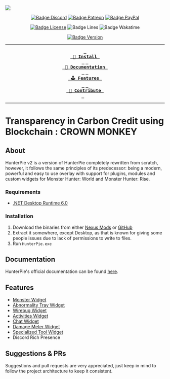 <img src="https://imgur.com/kwHOabj"/>
<div align = center>

[![Badge Discord]][Discord]
[![Badge Patreon]][Patreon]
[![Badge PayPal]][PayPal]

[![Badge License]][License]
![Badge Lines]
![Badge Wakatime]

[![Badge Version]][Nexus]

---

**[<kbd> <br> :rocket: Install <br> </kbd>][Installation]** 
**[<kbd> <br> 📘 Documentation <br> </kbd>][Documentation]** 
**[<kbd> <br> 🕹 Features <br> </kbd>][Features]** 
**[<kbd> <br> 💙 Contribute <br> </kbd>][Contribution]**  

---
</div>

# Transparency in Carbon Credit using Blockchain : CROWN MONKEY

## About

HunterPie v2 is a version of HunterPie completely rewritten from scratch, however, it follows the same principles of its predecessor: being a modern, powerful and easy to use overlay with support for plugins, modules and custom widgets for Monster Hunter: World and Monster Hunter: Rise.

### Requirements

- [.NET Desktop Runtime 6.0](https://dotnet.microsoft.com/en-us/download/dotnet/thank-you/runtime-desktop-6.0.7-windows-x64-installer)

### Installation

1. Download the binaries from either [Nexus Mods](https://www.nexusmods.com/monsterhunterrise/mods/181) or [GitHub](https://github.com/Haato3o/HunterPie-v2/releases/latest)
2. Extract it somewhere, except Desktop, as that is known for giving some people issues due to lack of permissions to write to files.
3. Run `HunterPie.exe`

## Documentation

HunterPie's official documentation can be found [here](https://docs.hunterpie.com).

## Features

- [Monster Widget](https://docs.hunterpie.com/posts/monster-widget/)
- [Abnormality Tray Widget](https://docs.hunterpie.com/posts/abnormality-tray-widget/)
- [Wirebug Widget](https://docs.hunterpie.com/posts/wirebug-widget/)
- [Activities Widget](https://docs.hunterpie.com/posts/activities-widget/)
- [Chat Widget](https://docs.hunterpie.com/posts/chat-widget/)
- [Damage Meter Widget](https://docs.hunterpie.com/posts/damage-meter-widget/)
- [Specialized Tool Widget](https://docs.hunterpie.com/posts/specialized-tools-widget/)
- Discord Rich Presence

## Suggestions & PRs

Suggestions and pull requests are very appreciated, just keep in mind to follow the project architecture to keep it consistent.

<!------- { Summary } ------>
[Installation]: https://github.com/Haato3o/HunterPie-v2#installation
[Documentation]: https://github.com/Haato3o/HunterPie-v2#documentation
[Features]: https://github.com/Haato3o/HunterPie-v2#features
[Contribution]: https://github.com/Haato3o/HunterPie-v2#suggestions--prs

<!------- { Links } -------->
[Discord]: https://discord.gg/5pdDq4Q
[Patreon]: https://www.patreon.com/HunterPie
[PayPal]: https://www.paypal.com/cgi-bin/webscr?cmd=_s-xclick&hosted_button_id=F2QA6HEQZ366A&source=url
[License]: https://github.com/Haato3o/HunterPie-v2/blob/main/LICENSE
[Wakatime]: https://wakatime.com/badge/github/Haato3o/HunterPie
[Nexus]: https://www.nexusmods.com/monsterhunterrise/mods/181

<!------- { Badges } ------->
[Badge Discord]: https://img.shields.io/discord/678286768046342147?color=7289DA&label=Discord&logo=discord&logoColor=white
[Badge Patreon]: https://img.shields.io/badge/Support-Patreon-blue.svg?color=fc8362&logo=patreon&logoColor=white
[Badge PayPal]: https://img.shields.io/badge/donate-Paypal-blue.svg?color=62b2fc&logo=paypal&label=Support
[Badge License]: https://img.shields.io/github/license/Haato3o/HunterPie-v2?color=c20067
[Badge Wakatime]: https://wakatime.com/badge/github/Haato3o/HunterPie.svg
[Badge Lines]: https://img.shields.io/tokei/lines/github/haato3o/hunterpie-v2
[Badge Version]: https://img.shields.io/badge/dynamic/json?color=%2303a9fc&label=Version&prefix=v&query=latest_version&url=https%3A%2F%2Fapi.hunterpie.com%2Fv1%2Fversion
